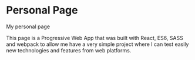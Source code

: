 # Personal Page
My personal page

This page is a Progressive Web App that was built with React, ES6, SASS and webpack to allow me have a very simple project where I can test easily new technologies and features from web platforms.
